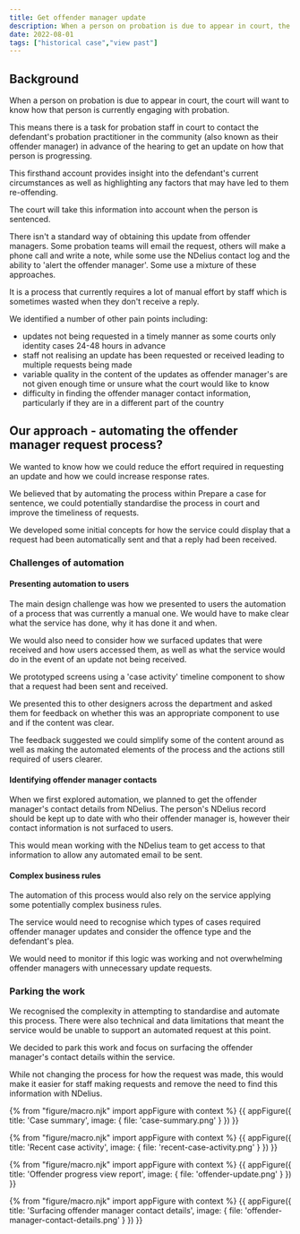 ```yaml
---
title: Get offender manager update
description: When a person on probation is due to appear in court, the court will want to know how that person is currently engaging with probation.
date: 2022-08-01
tags: ["historical case","view past"]
---
```


## Background

When a person on probation is due to appear in court, the court will want to know how that person is currently engaging with probation.

This means there is a task for probation staff in court to contact the defendant's probation practitioner in the community (also known as their offender manager) in advance of the hearing to get an update on how that person is progressing.

This firsthand account provides insight into the defendant's current circumstances as well as highlighting any factors that may have led to them re-offending.

The court will take this information into account when the person is sentenced.

There isn't a standard way of obtaining this update from offender managers. Some probation teams will email the request, others will make a phone call and write a note, while some use the NDelius contact log and the ability to 'alert the offender manager'. Some use a mixture of these approaches.

It is a process that currently requires a lot of manual effort by staff which is sometimes wasted when they don't receive a reply.

We identified a number of other pain points including:
- updates not being requested in a timely manner as some courts only identity cases 24-48 hours in advance
- staff not realising an update has been requested or received leading to multiple requests being made
- variable quality in the content of the updates as offender manager's are not given enough time or unsure what the court would like to know
- difficulty in finding the offender manager contact information, particularly if they are in a different part of the country

## Our approach - automating the offender manager request process?

We wanted to know how we could reduce the effort required in requesting an update and how we could increase response rates.

We believed that by automating the process within Prepare a case for sentence, we could potentially standardise the process in court and improve the timeliness of requests.

We developed some initial concepts for how the service could display that a request had been automatically sent and that a reply had been received.

### Challenges of automation

#### Presenting automation to users

The main design challenge was how we presented to users the automation of a process that was currently a manual one. We would have to make clear what the service has done, why it has done it and when.

We would also need to consider how we surfaced updates that were received and how users accessed them, as well as what the service would do in the event of an update not being received.

We prototyped screens using a 'case activity' timeline component to show that a request had been sent and received.

We presented this to other designers across the department and asked them for feedback on whether this was an appropriate component to use and if the content was clear.

The feedback suggested we could simplify some of the content around as well as making the automated elements of the process and the actions still required of users clearer.

#### Identifying offender manager contacts

When we first explored automation, we planned to get the offender manager's contact details from NDelius. The person's NDelius record should be kept up to date with who their offender manager is, however their contact information is not surfaced to users.

This would mean working with the NDelius team to get access to that information to allow any automated email to be sent.

#### Complex business rules

The automation of this process would also rely on the service applying some potentially complex business rules.

The service would need to recognise which types of cases required offender manager updates and consider the offence type and the defendant's plea.

We would need to monitor if this logic was working and not overwhelming offender managers with unnecessary update requests.

### Parking the work

We recognised the complexity in attempting to standardise and automate this process. There were also technical and data limitations that meant the service would be unable to support an automated request at this point.

We decided to park this work and focus on surfacing the offender manager's contact details within the service.

While not changing the process for how the request was made, this would make it easier for staff making requests and remove the need to find this information with NDelius.

{% from "figure/macro.njk" import appFigure with context %}
{{ appFigure({
  title: 'Case summary',
  image: {
    file: 'case-summary.png'
  }
}) }}

{% from "figure/macro.njk" import appFigure with context %}
{{ appFigure({
  title: 'Recent case activity',
  image: {
    file: 'recent-case-activity.png'
  }
}) }}

{% from "figure/macro.njk" import appFigure with context %}
{{ appFigure({
  title: 'Offender progress view report',
  image: {
    file: 'offender-update.png'
  }
}) }}

{% from "figure/macro.njk" import appFigure with context %}
{{ appFigure({
  title: 'Surfacing offender manager contact details',
  image: {
    file: 'offender-manager-contact-details.png'
  }
}) }}

